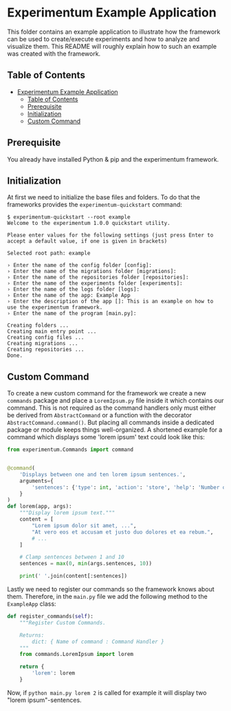 # Experimentum Example Application
This folder contains an example application to illustrate how the framework can be used to create/execute experiments and how to analyze and visualize them. This README will roughly explain how to such an example was created with the framework.

## Table of Contents
- [Experimentum Example Application](#experimentum-example-application)
  - [Table of Contents](#table-of-contents)
  - [Prerequisite](#prerequisite)
  - [Initialization](#initialization)
  - [Custom Command](#custom-command)

## Prerequisite
You already have installed Python & pip and the experimentum framework.

## Initialization
At first we need to initialize the base files and folders. To do that the frameworks provides the `experimentum-quickstart` command:

~~~console
$ experimentum-quickstart --root example
Welcome to the experimentum 1.0.0 quickstart utility.

Please enter values for the following settings (just press Enter to
accept a default value, if one is given in brackets)

Selected root path: example

› Enter the name of the config folder [config]:
› Enter the name of the migrations folder [migrations]:
› Enter the name of the repositories folder [repositories]:
› Enter the name of the experiments folder [experiments]:
› Enter the name of the logs folder [logs]:
› Enter the name of the app: Example App
› Enter the description of the app []: This is an example on how to use the experimentum framework.
› Enter the name of the program [main.py]:

Creating folders ...
Creating main entry point ...
Creating config files ...
Creating migrations ...
Creating repositories ...
Done.
~~~

## Custom Command
To create a new custom command for the framework we create a new `commands` package and place a `LoremIpsum.py` file inside it which contains our command. This is not required as the command handlers only must either be derived from `AbstractCommand` or a function with the decorator `AbstractCommand.command()`. But placing all commands inside a dedicated package or module keeps things well-organized. A shortened example for a command which displays some 'lorem ipsum' text could look like this:

~~~python
from experimentum.Commands import command


@command(
    'Displays between one and ten lorem ipsum sentences.',
    arguments={
        'sentences': {'type': int, 'action': 'store', 'help': 'Number of sentences'}
    }
)
def lorem(app, args):
    """Display lorem ipsum text."""
    content = [
        "Lorem ipsum dolor sit amet, ...",
        "At vero eos et accusam et justo duo dolores et ea rebum.",
        # ...
    ]

    # Clamp sentences between 1 and 10
    sentences = max(0, min(args.sentences, 10))

    print(' '.join(content[:sentences])
~~~

Lastly we need to register our commands so the framework knows about them. Therefore, in the `main.py` file we add the following method to the `ExampleApp` class:

~~~python
def register_commands(self):
    """Register Custom Commands.

    Returns:
        dict: { Name of command : Command Handler }
    """
    from commands.LoremIpsum import lorem

    return {
        'lorem': lorem
    }
~~~

Now, if `python main.py lorem 2` is called for example it will display two "lorem ipsum"-sentences.